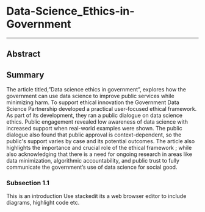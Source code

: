 # Data-Science_Ethics-in-Government
---

## Abstract 


## Summary 

The article titled,”Data science ethics in government”, explores how the government can use data science to improve public services while minimizing harm. To support ethical innovation the Government Data Science Partnership developed a practical user-focused ethical framework. As part of its development, they ran a public dialogue on data science ethics. Public engagement revealed low awareness of data science with increased support when real-world examples were shown. The public dialogue also found that public approval is context-dependent, so the public's support varies by case and its potential outcomes. The article also highlights the importance and crucial role of the ethical framework ; while also acknowledging that there is a need for ongoing research in areas like data minimization, algorithmic accountability, and public trust to fully communicate the government’s use of data science for social good. 






### Subsection 1.1

This is an introduction 
Use stackedit its a web browser editor to include diagrams, highlight code etc. 
